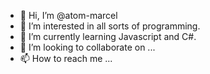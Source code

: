 - 👋 Hi, I’m @atom-marcel
- 👀 I’m interested in all sorts of programming.
- 🌱 I’m currently learning Javascript and C#.
- 💞️ I’m looking to collaborate on ...
- 📫 How to reach me ...

<!---
atom-marcel/atom-marcel is a ✨ special ✨ repository because its `README.md` (this file) appears on your GitHub profile.
You can click the Preview link to take a look at your changes.
--->
